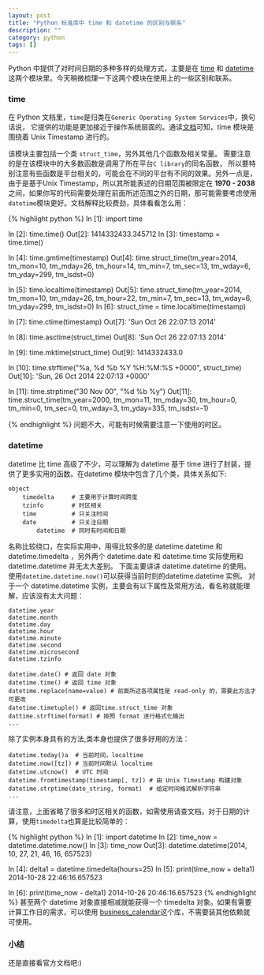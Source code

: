 ```yaml
---
layout: post
title: "Python 标准库中 time 和 datetime 的区别与联系"
description: ""
category: python
tags: []
---
```


Python 中提供了对时间日期的多种多样的处理方式，主要是在 [time](https://docs.python.org/2.7/library/time.html) 和 [datetime](https://docs.python.org/2.7/library/datetime.html) 这两个模块里。今天稍微梳理一下这两个模块在使用上的一些区别和联系。

### time
在 Python 文档里，`time`是归类在`Generic Operating System Services`中，换句话说，
它提供的功能是更加接近于操作系统层面的。通读[文档](https://docs.python.org/2.7/library/time.html)可知，time 模块是围绕着 Unix Timestamp 进行的。

该模块主要包括一个类 `struct_time`，另外其他几个函数及相关常量。 需要注意的是在该模块中的大多数函数是调用了所在平台`C library`的同名函数，
所以要特别注意有些函数是平台相关的，可能会在不同的平台有不同的效果。另外一点是，由于是基于Unix Timestamp，所以其所能表述的日期范围被限定在
**1970 - 2038** 之间，如果你写的代码需要处理在前面所述范围之外的日期，那可能需要考虑使用`datetime`模块更好。文档解释比较费劲，具体看看怎么用：

{% highlight python %}
In [1]: import time

In [2]: time.time()
Out[2]: 1414332433.345712
In [3]: timestamp = time.time()

In [4]: time.gmtime(timestamp)
Out[4]: time.struct_time(tm_year=2014, tm_mon=10, tm_mday=26, tm_hour=14, tm_min=7, tm_sec=13, tm_wday=6, tm_yday=299, tm_isdst=0)

In [5]: time.localtime(timestamp)
Out[5]: time.struct_time(tm_year=2014, tm_mon=10, tm_mday=26, tm_hour=22, tm_min=7, tm_sec=13, tm_wday=6, tm_yday=299, tm_isdst=0)
In [6]: struct_time = time.localtime(timestamp)

In [7]: time.ctime(timestamp)
Out[7]: 'Sun Oct 26 22:07:13 2014'

In [8]: time.asctime(struct_time)
Out[8]: 'Sun Oct 26 22:07:13 2014'

In [9]: time.mktime(struct_time)
Out[9]: 1414332433.0

In [10]: time.strftime("%a, %d %b %Y %H:%M:%S +0000", struct_time)
Out[10]: 'Sun, 26 Oct 2014 22:07:13 +0000'

In [11]: time.strptime("30 Nov 00", "%d %b %y")
Out[11]: time.struct_time(tm_year=2000, tm_mon=11, tm_mday=30, tm_hour=0, tm_min=0, tm_sec=0, tm_wday=3, tm_yday=335, tm_isdst=-1)

{% endhighlight %}
问题不大，可能有时候需要注意一下使用的时区。

### datetime
datetime 比 time 高级了不少，可以理解为 datetime 基于 time 进行了封装，提供了更多实用的函数。在datetime 模块中包含了几个类，具体关系如下:

    object
        timedelta     # 主要用于计算时间跨度
        tzinfo        # 时区相关
        time          # 只关注时间
        date          # 只关注日期
            datetime  # 同时有时间和日期

名称比较绕口，在实际实用中，用得比较多的是 datetime.datetime 和 datetime.timedelta ，另外两个 datetime.date 和 datetime.time 实际使用和
datetime.datetime 并无太大差别。 下面主要讲讲 datetime.datetime 的使用。使用`datetime.datetime.now()`可以获得当前时刻的datetime.datetime 实例。
对于一个 datetime.datetime 实例，主要会有以下属性及常用方法，看名称就能理解，应该没有太大问题：

    datetime.year
    datetime.month
    datetime.day
    datetime.hour
    datetime.minute
    datetime.second
    datetime.microsecond
    datetime.tzinfo

    datetime.date() # 返回 date 对象
    datetime.time() # 返回 time 对象
    datetime.replace(name=value) # 前面所述各项属性是 read-only 的，需要此方法才可更改
    datetime.timetuple() # 返回time.struct_time 对象
    dattime.strftime(format) # 按照 format 进行格式化输出
    ...

除了实例本身具有的方法,类本身也提供了很多好用的方法：

    datetime.today()a  # 当前时间，localtime
    datetime.now([tz]) # 当前时间默认 localtime
    datetime.utcnow()  # UTC 时间
    datetime.fromtimestamp(timestamp[, tz]) # 由 Unix Timestamp 构建对象
    datetime.strptime(date_string, format)  # 给定时间格式解析字符串
    ...

请注意，上面省略了很多和时区相关的函数，如需使用请查文档。对于日期的计算，使用`timedelta`也算是比较简单的：

{% highlight python %}
In [1]: import datetime
In [2]: time_now = datetime.datetime.now()
In [3]: time_now
Out[3]: datetime.datetime(2014, 10, 27, 21, 46, 16, 657523)

In [4]: delta1 = datetime.timedelta(hours=25)
In [5]: print(time_now + delta1)
2014-10-28 22:46:16.657523

In [6]: print(time_now - delta1)
2014-10-26 20:46:16.657523
{% endhighlight %}
甚至两个 datetime 对象直接相减就能获得一个 timedelta 对象。如果有需要计算工作日的需求，可以使用
[business_calendar](https://pypi.python.org/pypi/business_calendar/)这个库，不需要装其他依赖就可使用。

### 小结
还是直接看官方文档吧:)
